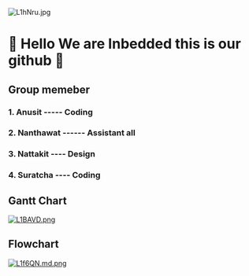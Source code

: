 ![L1hNru.jpg](https://sv1.picz.in.th/images/2023/02/01/L1hNru.jpg)
# :hear_no_evil: Hello We are Inbedded this is our github :hear_no_evil:


## Group memeber
### 1. Anusit  -----               Coding
### 2. Nanthawat  ------            Assistant all
### 3. Nattakit  ----             Design
### 4. Suratcha   ----            Coding



## Gantt Chart
[![L1BAVD.png](https://sv1.picz.in.th/images/2023/02/01/L1BAVD.png)](https://www.picz.in.th/image/L1BAVD)






## Flowchart
[![L1f6QN.md.png](https://sv1.picz.in.th/images/2023/02/01/L1f6QN.md.png)](https://www.picz.in.th/image/L1f6QN)

